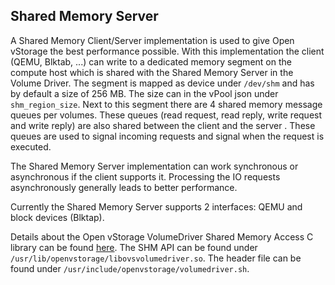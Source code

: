 <a name="shm"></a>
## Shared Memory Server
A Shared Memory Client/Server implementation is used to give Open vStorage the best performance possible. With this implementation the client (QEMU, Blktab, ...)
can write to a dedicated memory segment on the compute host which is shared with the Shared Memory Server in the Volume Driver.
The segment is mapped as device under `/dev/shm` and has by default a size of 256 MB. The size can in the vPool json under `shm_region_size`.
Next to this segment there are 4 shared memory message queues per volumes. These queues (read request, read reply, write request and write reply) are also shared
between the client and the server . These queues are used to signal incoming requests and signal when the request is executed.

The Shared Memory Server implementation can work synchronous or asynchronous if the client supports it. Processing the IO requests asynchronously generally leads to better performance.

Currently the Shared Memory Server supports 2 interfaces: QEMU and block devices (Blktap).

Details about the Open vStorage VolumeDriver Shared Memory Access C library can be found [here](https://github.com/openvstorage/volumedriver/blob/dev/docs/libovsvolumedriver.txt).
The SHM API can be found under `/usr/lib/openvstorage/libovsvolumedriver.so`.
The header file can be found under `/usr/include/openvstorage/volumedriver.sh`.
